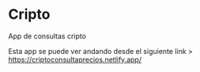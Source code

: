 # Cripto
App de consultas cripto

Esta app se puede ver andando desde el siguiente link > https://criptoconsultaprecios.netlify.app/

